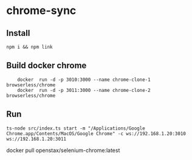 # chrome-sync
## Install
    npm i && npm link
    
## Build docker chrome

        docker  run -d -p 3010:3000 --name chrome-clone-1 browserless/chrome
        docker  run -d -p 3011:3000 --name chrome-clone-2 browserless/chrome
## Run
    ts-node src/index.ts start -m "/Applications/Google Chrome.app/Contents/MacOS/Google Chrome" -c ws://192.168.1.20:3010 ws://192.168.1.20:3011

docker pull openstax/selenium-chrome:latest
